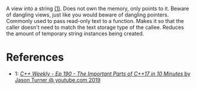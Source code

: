 A view into a string [(1)](https://www.youtube.com/watch?v=QpFjOlzg1r4).
Does not own the memory, only points to it.
Beware of dangling views, just like you would beware of dangling pointers.
Commonly used to pass read-only text to a function.
Makes it so that the caller doesn't need to match the text storage type of the callee.
Reduces the amount of temporary string instances being created.

# References


- 1: [_C++ Weekly - Ep 190 - The Important Parts of C++17 in 10 Minutes_ by Jason Turner @ youtube.com 2019](https://www.youtube.com/watch?v=QpFjOlzg1r4)
